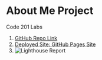 # About Me Project

Code 201 Labs

1. [GitHub Repo Link]()
2. [Deployed Site: GitHub Pages Site]()
3. ![Lighthouse Report]()


